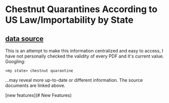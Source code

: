 # Chestnut Quarantines According to US Law/Importability by State

## [data source](https://nationalplantboard.org/laws-and-regulations/)

This is an attempt to make this information centralized and easy to access, I have not personally checked the validity of every PDF and it's current value.
Googling:
 ```
 <my state> chestnut quarantine
 ``` 
...may reveal more up-to-date or different information. The source documents are linked above. 

[new features](# New Features)
